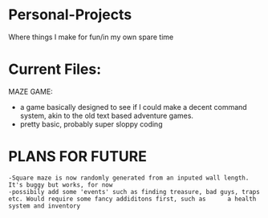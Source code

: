 Personal-Projects
=================

Where things I make for fun/in my own spare time

Current Files:
==============
MAZE GAME:
  - a game basically designed to see if I could make a decent command system, akin to the old text based adventure games.
  - pretty basic, probably super sloppy coding

PLANS FOR FUTURE
================
    -Square maze is now randomly generated from an inputed wall length. It's buggy but works, for now
    -possibily add some 'events' such as finding treasure, bad guys, traps etc. Would require some fancy addiditons first, such as      a health system and inventory
